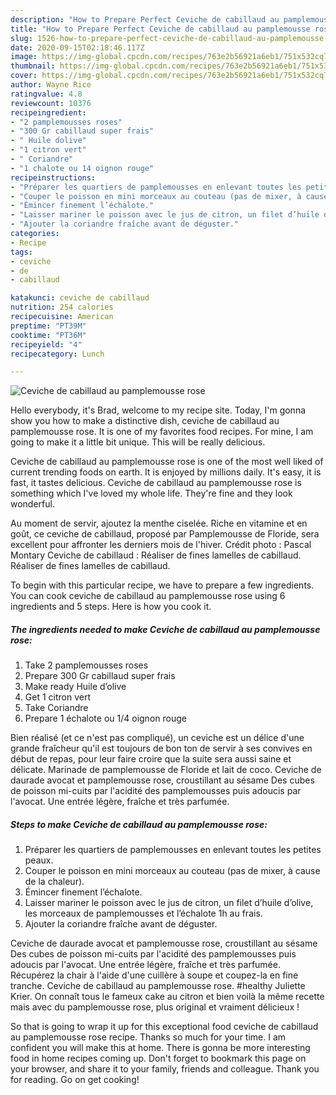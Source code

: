 ```yaml
---
description: "How to Prepare Perfect Ceviche de cabillaud au pamplemousse rose"
title: "How to Prepare Perfect Ceviche de cabillaud au pamplemousse rose"
slug: 1526-how-to-prepare-perfect-ceviche-de-cabillaud-au-pamplemousse-rose
date: 2020-09-15T02:18:46.117Z
image: https://img-global.cpcdn.com/recipes/763e2b56921a6eb1/751x532cq70/ceviche-de-cabillaud-au-pamplemousse-rose-photo-principale-de-la-recette.jpg
thumbnail: https://img-global.cpcdn.com/recipes/763e2b56921a6eb1/751x532cq70/ceviche-de-cabillaud-au-pamplemousse-rose-photo-principale-de-la-recette.jpg
cover: https://img-global.cpcdn.com/recipes/763e2b56921a6eb1/751x532cq70/ceviche-de-cabillaud-au-pamplemousse-rose-photo-principale-de-la-recette.jpg
author: Wayne Rice
ratingvalue: 4.8
reviewcount: 10376
recipeingredient:
- "2 pamplemousses roses"
- "300 Gr cabillaud super frais"
- " Huile dolive"
- "1 citron vert"
- " Coriandre"
- "1 chalote ou 14 oignon rouge"
recipeinstructions:
- "Préparer les quartiers de pamplemousses en enlevant toutes les petites peaux."
- "Couper le poisson en mini morceaux au couteau (pas de mixer, à cause de la chaleur)."
- "Émincer finement l’échalote."
- "Laisser mariner le poisson avec le jus de citron, un filet d’huile d’olive, les morceaux de pamplemousses et l’échalote 1h au frais."
- "Ajouter la coriandre fraîche avant de déguster."
categories:
- Recipe
tags:
- ceviche
- de
- cabillaud

katakunci: ceviche de cabillaud 
nutrition: 254 calories
recipecuisine: American
preptime: "PT39M"
cooktime: "PT36M"
recipeyield: "4"
recipecategory: Lunch

---
```



![Ceviche de cabillaud au pamplemousse rose](https://img-global.cpcdn.com/recipes/763e2b56921a6eb1/751x532cq70/ceviche-de-cabillaud-au-pamplemousse-rose-photo-principale-de-la-recette.jpg)

Hello everybody, it's Brad, welcome to my recipe site. Today, I'm gonna show you how to make a distinctive dish, ceviche de cabillaud au pamplemousse rose. It is one of my favorites food recipes. For mine, I am going to make it a little bit unique. This will be really delicious.

Ceviche de cabillaud au pamplemousse rose is one of the most well liked of current trending foods on earth. It is enjoyed by millions daily. It's easy, it is fast, it tastes delicious. Ceviche de cabillaud au pamplemousse rose is something which I've loved my whole life. They're fine and they look wonderful.

Au moment de servir, ajoutez la menthe ciselée. Riche en vitamine et en goût, ce ceviche de cabillaud, proposé par Pamplemousse de Floride, sera excellent pour affronter les derniers mois de l&#39;hiver. Crédit photo : Pascal Montary Ceviche de cabillaud : Réaliser de fines lamelles de cabillaud. Réaliser de fines lamelles de cabillaud.


To begin with this particular recipe, we have to prepare a few ingredients. You can cook ceviche de cabillaud au pamplemousse rose using 6 ingredients and 5 steps. Here is how you cook it.

<!--inarticleads1-->

##### The ingredients needed to make Ceviche de cabillaud au pamplemousse rose:

1. Take 2 pamplemousses roses
1. Prepare 300 Gr cabillaud super frais
1. Make ready  Huile d’olive
1. Get 1 citron vert
1. Take  Coriandre
1. Prepare 1 échalote ou 1/4 oignon rouge


Bien réalisé (et ce n&#39;est pas compliqué), un ceviche est un délice d&#39;une grande fraîcheur qu&#39;il est toujours de bon ton de servir à ses convives en début de repas, pour leur faire croire que la suite sera aussi saine et délicate. Marinade de pamplemousse de Floride et lait de coco. Ceviche de daurade avocat et pamplemousse rose, croustillant au sésame Des cubes de poisson mi-cuits par l&#39;acidité des pamplemousses puis adoucis par l&#39;avocat. Une entrée légère, fraîche et très parfumée. 

<!--inarticleads2-->

##### Steps to make Ceviche de cabillaud au pamplemousse rose:

1. Préparer les quartiers de pamplemousses en enlevant toutes les petites peaux.
1. Couper le poisson en mini morceaux au couteau (pas de mixer, à cause de la chaleur).
1. Émincer finement l’échalote.
1. Laisser mariner le poisson avec le jus de citron, un filet d’huile d’olive, les morceaux de pamplemousses et l’échalote 1h au frais.
1. Ajouter la coriandre fraîche avant de déguster.


Ceviche de daurade avocat et pamplemousse rose, croustillant au sésame Des cubes de poisson mi-cuits par l&#39;acidité des pamplemousses puis adoucis par l&#39;avocat. Une entrée légère, fraîche et très parfumée. Récupérez la chair à l&#39;aide d&#39;une cuillère à soupe et coupez-la en fine tranche. Ceviche de cabillaud au pamplemousse rose. #healthy Juliette Krier. On connaît tous le fameux cake au citron et bien voilà la même recette mais avec du pamplemousse rose, plus original et vraiment délicieux ! 

So that is going to wrap it up for this exceptional food ceviche de cabillaud au pamplemousse rose recipe. Thanks so much for your time. I am confident you will make this at home. There is gonna be more interesting food in home recipes coming up. Don't forget to bookmark this page on your browser, and share it to your family, friends and colleague. Thank you for reading. Go on get cooking!
